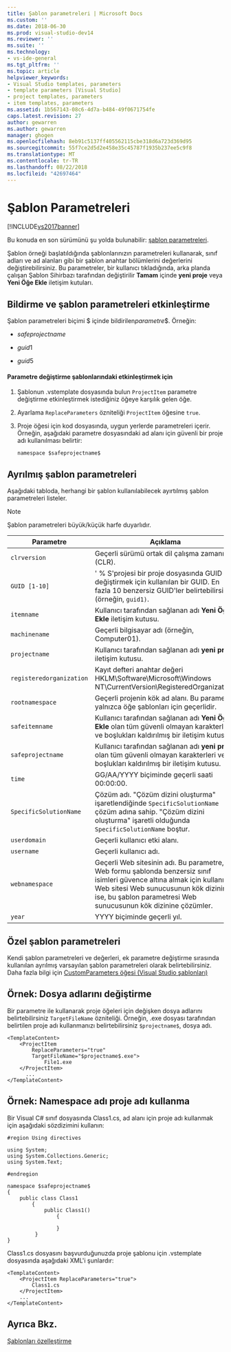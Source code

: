 ```yaml
---
title: Şablon parametreleri | Microsoft Docs
ms.custom: ''
ms.date: 2018-06-30
ms.prod: visual-studio-dev14
ms.reviewer: ''
ms.suite: ''
ms.technology:
- vs-ide-general
ms.tgt_pltfrm: ''
ms.topic: article
helpviewer_keywords:
- Visual Studio templates, parameters
- template parameters [Visual Studio]
- project templates, parameters
- item templates, parameters
ms.assetid: 1b567143-08c6-4d7a-b484-49f0671754fe
caps.latest.revision: 27
author: gewarren
ms.author: gewarren
manager: ghogen
ms.openlocfilehash: 8eb91c5137ff405562115cbe318d6a723d369d95
ms.sourcegitcommit: 55f7ce2d5d2e458e35c45787f1935b237ee5c9f8
ms.translationtype: MT
ms.contentlocale: tr-TR
ms.lasthandoff: 08/22/2018
ms.locfileid: "42697464"
---
```

# <a name="template-parameters"></a>Şablon Parametreleri
[!INCLUDE[vs2017banner](../includes/vs2017banner.md)]

Bu konuda en son sürümünü şu yolda bulunabilir: [şablon parametreleri](https://docs.microsoft.com/visualstudio/ide/template-parameters).  
  
Şablon örneği başlatıldığında şablonlarınızın parametreleri kullanarak, sınıf adları ve ad alanları gibi bir şablon anahtar bölümlerini değerlerini değiştirebilirsiniz. Bu parametreler, bir kullanıcı tıkladığında, arka planda çalışan Şablon Sihirbazı tarafından değiştirilir **Tamam** içinde **yeni proje** veya **Yeni Öğe Ekle** iletişim kutuları.  
  
## <a name="declaring-and-enabling-template-parameters"></a>Bildirme ve şablon parametreleri etkinleştirme  
 Şablon parametreleri biçimi $ içinde bildirilen*parametre*$. Örneğin:  
  
-   $safeprojectname$  
  
-   $guid1$  
  
-   $guid5$  
  
#### <a name="to-enable-parameter-substitution-in-templates"></a>Parametre değiştirme şablonlarındaki etkinleştirmek için  
  
1.  Şablonun .vstemplate dosyasında bulun `ProjectItem` parametre değiştirme etkinleştirmek istediğiniz öğeye karşılık gelen öğe.  
  
2.  Ayarlama `ReplaceParameters` özniteliği `ProjectItem` öğesine `true`.  
  
3.  Proje öğesi için kod dosyasında, uygun yerlerde parametreleri içerir. Örneğin, aşağıdaki parametre dosyasındaki ad alanı için güvenli bir proje adı kullanılması belirtir:  
  
    ```  
    namespace $safeprojectname$  
    ```  
  
## <a name="reserved-template-parameters"></a>Ayrılmış şablon parametreleri  
 Aşağıdaki tabloda, herhangi bir şablon kullanılabilecek ayırtılmış şablon parametreleri listeler.  
  
> [!NOTE]
>  Şablon parametreleri büyük/küçük harfe duyarlıdır.  
  
|Parametre|Açıklama|  
|---------------|-----------------|  
|`clrversion`|Geçerli sürümü ortak dil çalışma zamanı (CLR).|  
|`GUID [1-10]`|' % S'projesi bir proje dosyasında GUID değiştirmek için kullanılan bir GUID. En fazla 10 benzersiz GUID'ler belirtebilirsiniz (örneğin, `guid1)`.|  
|`itemname`|Kullanıcı tarafından sağlanan adı **Yeni Öğe Ekle** iletişim kutusu.|  
|`machinename`|Geçerli bilgisayar adı (örneğin, Computer01).|  
|`projectname`|Kullanıcı tarafından sağlanan adı **yeni proje** iletişim kutusu.|  
|`registeredorganization`|Kayıt defteri anahtar değeri HKLM\Software\Microsoft\Windows NT\CurrentVersion\RegisteredOrganization.|  
|`rootnamespace`|Geçerli projenin kök ad alanı. Bu parametre, yalnızca öğe şablonları için geçerlidir.|  
|`safeitemname`|Kullanıcı tarafından sağlanan adı **Yeni Öğe Ekle** olan tüm güvenli olmayan karakterleri ve boşlukları kaldırılmış bir iletişim kutusu.|  
|`safeprojectname`|Kullanıcı tarafından sağlanan adı **yeni proje** olan tüm güvenli olmayan karakterleri ve boşlukları kaldırılmış bir iletişim kutusu.|  
|`time`|GG/AA/YYYY biçiminde geçerli saati 00:00:00.|  
|`SpecificSolutionName`|Çözüm adı. "Çözüm dizini oluşturma" işaretlendiğinde `SpecificSolutionName` çözüm adına sahip. "Çözüm dizini oluşturma" işaretli olduğunda `SpecificSolutionName` boştur.|  
|`userdomain`|Geçerli kullanıcı etki alanı.|  
|`username`|Geçerli kullanıcı adı.|  
|`webnamespace`|Geçerli Web sitesinin adı. Bu parametre, Web formu şablonda benzersiz sınıf isimleri güvence altına almak için kullanılır. Web sitesi Web sunucusunun kök dizininde ise, bu şablon parametresi Web sunucusunun kök dizinine çözümler.|  
|`year`|YYYY biçiminde geçerli yıl.|  
  
## <a name="custom-template-parameters"></a>Özel şablon parametreleri  
 Kendi şablon parametreleri ve değerleri, ek parametre değiştirme sırasında kullanılan ayrılmış varsayılan şablon parametreleri olarak belirtebilirsiniz. Daha fazla bilgi için [CustomParameters öğesi (Visual Studio şablonları)](../extensibility/customparameters-element-visual-studio-templates.md)  
  
## <a name="example-replacing-files-names"></a>Örnek: Dosya adlarını değiştirme  
 Bir parametre ile kullanarak proje öğeleri için değişken dosya adlarını belirtebilirsiniz `TargetFileName` özniteliği. Örneğin, .exe dosyası tarafından belirtilen proje adı kullanmanızı belirtebilirsiniz `$projectname$`, dosya adı.  
  
```  
<TemplateContent>  
    <ProjectItem  
        ReplaceParameters="true"  
        TargetFileName="$projectname$.exe">  
            File1.exe  
    </ProjectItem>  
      ...  
</TemplateContent>  
```  
  
## <a name="example-using-the-project-name-for-the-namespace-name"></a>Örnek: Namespace adı proje adı kullanma  
 Bir Visual C# sınıf dosyasında Class1.cs, ad alanı için proje adı kullanmak için aşağıdaki sözdizimini kullanın:  
  
```  
#region Using directives  
  
using System;  
using System.Collections.Generic;  
using System.Text;  
  
#endregion  
  
namespace $safeprojectname$  
{  
    public class Class1  
        {  
            public Class1()  
                {  
  
                }  
         }  
}  
```  
  
 Class1.cs dosyasını başvurduğunuzda proje şablonu için .vstemplate dosyasında aşağıdaki XML'i şunlardır:  
  
```  
<TemplateContent>  
    <ProjectItem ReplaceParameters="true">  
        Class1.cs  
    </ProjectItem>  
    ...  
</TemplateContent>  
```  
  
## <a name="see-also"></a>Ayrıca Bkz.  
 [Şablonları özelleştirme](../ide/customizing-project-and-item-templates.md)



